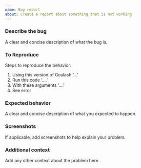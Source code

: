 ```yaml
---
name: Bug report
about: Create a report about something that is not working
---
```


### Describe the bug
A clear and concise description of what the bug is.

### To Reproduce
Steps to reproduce the behavior:
1. Using this version of Goulash '...'
2. Run this code '....'
3. With these arguments '....'
4. See error

### Expected behavior
A clear and concise description of what you expected to happen.

### Screenshots
If applicable, add screenshots to help explain your problem.

### Additional context
Add any other context about the problem here.
